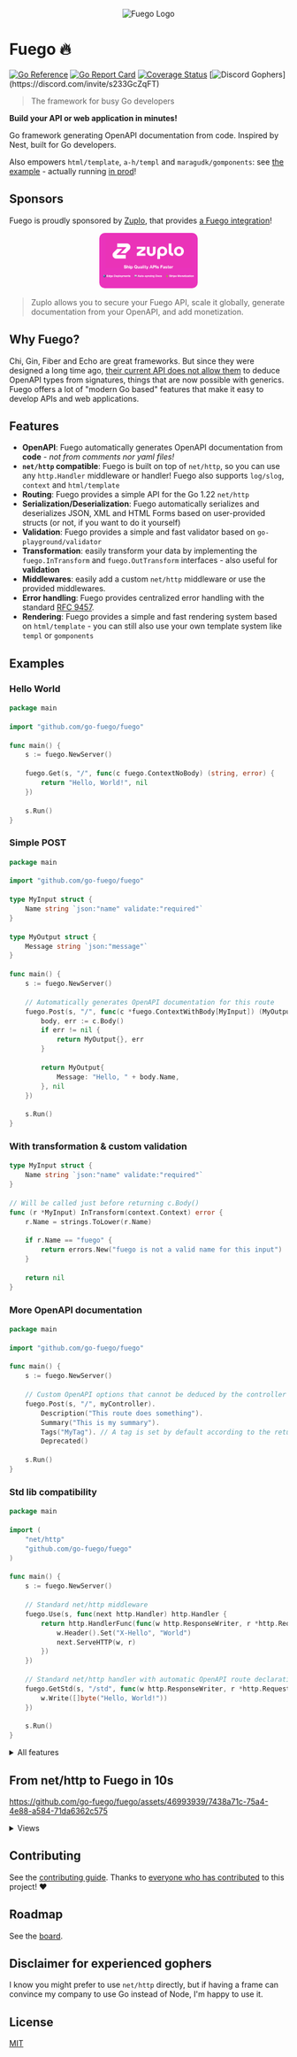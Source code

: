 <!-- markdownlint-disable MD041 -->
<p align="center">
  <img src="./data/fuego.svg" height="200" alt="Fuego Logo" />
</p>

# Fuego 🔥

[![Go Reference](https://pkg.go.dev/badge/github.com/go-fuego/fuego.svg)](https://pkg.go.dev/github.com/go-fuego/fuego)
[![Go Report Card](https://goreportcard.com/badge/github.com/go-fuego/fuego)](https://goreportcard.com/report/github.com/go-fuego/fuego)
[![Coverage Status](https://coveralls.io/repos/github/go-fuego/fuego/badge.svg?branch=main)](https://coveralls.io/github/go-fuego/fuego?branch=main)
[![Discord Gophers](https://img.shields.io/badge/Discord%20Gophers-%23fuego-%237289da?)](https://discord.com/invite/s233GcZqFT)

> The framework for busy Go developers

**Build your API or web application in minutes!**

Go framework generating OpenAPI documentation from code.
Inspired by Nest, built for Go developers.

Also empowers `html/template`, `a-h/templ` and `maragudk/gomponents`:
see [the example](./examples/full-app-gourmet) - actually running [in prod](https://gourmet.quimerch.com)!

## Sponsors

Fuego is proudly sponsored by [Zuplo](https://zuplo.link/fuego-gh), that provides [a Fuego integration](https://zuplo.link/fuego-gh)!

<div align="center">
<img src="./assets/Zuplo.png" style="border-radius:10px" height="100" alt="Fuego Logo" />
</div>

> Zuplo allows you to secure your Fuego API, scale it globally, generate documentation from your OpenAPI, and add monetization.

## Why Fuego?

Chi, Gin, Fiber and Echo are great frameworks.
But since they were designed a long time ago,
[their current API does not allow them][gin-gonic-issue]
to deduce OpenAPI types from signatures, things that are
now possible with generics. Fuego offers a lot of "modern Go based"
features that make it easy to develop APIs and web applications.

## Features

- **OpenAPI**: Fuego automatically generates OpenAPI documentation
  from **code** - _not from comments nor yaml files!_
- **`net/http` compatible**: Fuego is built on top of `net/http`,
  so you can use any `http.Handler` middleware or handler! Fuego also supports
  `log/slog`, `context` and `html/template`
- **Routing**: Fuego provides a simple API for the Go 1.22 `net/http`
- **Serialization/Deserialization**: Fuego automatically serializes and
  deserializes JSON, XML and HTML Forms based on user-provided structs
  (or not, if you want to do it yourself)
- **Validation**: Fuego provides a simple and fast validator based on `go-playground/validator`
- **Transformation**: easily transform your data by implementing the
  `fuego.InTransform` and `fuego.OutTransform` interfaces - also useful for **validation**
- **Middlewares**: easily add a custom `net/http` middleware
  or use the provided middlewares.
- **Error handling**: Fuego provides centralized error handling with
  the standard [RFC 9457](https://www.rfc-editor.org/rfc/rfc9457).
- **Rendering**: Fuego provides a simple and fast rendering system based on
  `html/template` - you can still also use your own template system like
  `templ` or `gomponents`

## Examples

### Hello World

```go
package main

import "github.com/go-fuego/fuego"

func main() {
	s := fuego.NewServer()

	fuego.Get(s, "/", func(c fuego.ContextNoBody) (string, error) {
		return "Hello, World!", nil
	})

	s.Run()
}
```

### Simple POST

```go
package main

import "github.com/go-fuego/fuego"

type MyInput struct {
	Name string `json:"name" validate:"required"`
}

type MyOutput struct {
	Message string `json:"message"`
}

func main() {
	s := fuego.NewServer()

	// Automatically generates OpenAPI documentation for this route
	fuego.Post(s, "/", func(c *fuego.ContextWithBody[MyInput]) (MyOutput, error) {
		body, err := c.Body()
		if err != nil {
			return MyOutput{}, err
		}

		return MyOutput{
			Message: "Hello, " + body.Name,
		}, nil
	})

	s.Run()
}
```

### With transformation & custom validation

```go
type MyInput struct {
	Name string `json:"name" validate:"required"`
}

// Will be called just before returning c.Body()
func (r *MyInput) InTransform(context.Context) error {
	r.Name = strings.ToLower(r.Name)

	if r.Name == "fuego" {
		return errors.New("fuego is not a valid name for this input")
	}

	return nil
}

```

### More OpenAPI documentation

```go
package main

import "github.com/go-fuego/fuego"

func main() {
	s := fuego.NewServer()

	// Custom OpenAPI options that cannot be deduced by the controller signature
	fuego.Post(s, "/", myController).
		Description("This route does something").
		Summary("This is my summary").
		Tags("MyTag"). // A tag is set by default according to the return type (can be deactivated)
		Deprecated()

	s.Run()
}
```

### Std lib compatibility

```go
package main

import (
	"net/http"
	"github.com/go-fuego/fuego"
)

func main() {
	s := fuego.NewServer()

	// Standard net/http middleware
	fuego.Use(s, func(next http.Handler) http.Handler {
		return http.HandlerFunc(func(w http.ResponseWriter, r *http.Request) {
			w.Header().Set("X-Hello", "World")
			next.ServeHTTP(w, r)
		})
	})

	// Standard net/http handler with automatic OpenAPI route declaration
	fuego.GetStd(s, "/std", func(w http.ResponseWriter, r *http.Request) {
		w.Write([]byte("Hello, World!"))
	})

	s.Run()
}
```

<details>
<summary>All features</summary>

```go
package main

import (
	"context"
	"errors"
	"net/http"
	"strings"

	chiMiddleware "github.com/go-chi/chi/v5/middleware"
	"github.com/go-fuego/fuego"
	"github.com/rs/cors"
)

type Received struct {
	Name string `json:"name" validate:"required"`
}

type MyResponse struct {
	Message       string `json:"message"`
	BestFramework string `json:"best"`
}

func main() {
	s := fuego.NewServer(
		fuego.WithAddr("localhost:8088"),
	)

	fuego.Use(s, cors.Default().Handler)
	fuego.Use(s, chiMiddleware.Compress(5, "text/html", "text/css"))

	// Fuego 🔥 handler with automatic OpenAPI generation, validation, (de)serialization and error handling
	fuego.Post(s, "/", func(c *fuego.ContextWithBody[Received]) (MyResponse, error) {
		data, err := c.Body()
		if err != nil {
			return MyResponse{}, err
		}

		c.Response().Header().Set("X-Hello", "World")

		return MyResponse{
			Message:       "Hello, " + data.Name,
			BestFramework: "Fuego!",
		}, nil
	})

	// Standard net/http handler with automatic OpenAPI route declaration
	fuego.GetStd(s, "/std", func(w http.ResponseWriter, r *http.Request) {
		w.Write([]byte("Hello, World!"))
	})

	s.Run()
}

// InTransform will be called when using c.Body().
// It can be used to transform the entity and raise custom errors
func (r *Received) InTransform(context.Context) error {
	r.Name = strings.ToLower(r.Name)
	if r.Name == "fuego" {
		return errors.New("fuego is not a name")
	}
	return nil
}

// OutTransform will be called before sending data
func (r *MyResponse) OutTransform(context.Context) error {
	r.Message = strings.ToUpper(r.Message)
	return nil
}
```

```bash
curl  http://localhost:8088/std
# Hello, World!
curl http://localhost:8088 -X POST -d '{"name": "Your Name"}' -H 'Content-Type: application/json'
# {"message":"HELLO, YOUR NAME","best":"Fuego!"}
curl http://localhost:8088 -X POST -d '{"name": "Fuego"}' -H 'Content-Type: application/json'
# {"error":"cannot transform request body: cannot transform request body: fuego is not a name"}
```

</details>

## From net/http to Fuego in 10s

<https://github.com/go-fuego/fuego/assets/46993939/7438a71c-75a4-4e88-a584-71da6362c575>

<details>
<summary>Views</summary>

### Before

<img width="946" alt="image" src="https://github.com/go-fuego/fuego/assets/46993939/394fed17-a1e2-4b67-89b2-8e6c9eeb771b">

#### After

<img width="1010" alt="image" src="https://github.com/go-fuego/fuego/assets/46993939/321088d7-bec4-46cc-a7ee-9a0fa45d7711">

#### Diff

<img width="1413" alt="image" src="https://github.com/go-fuego/fuego/assets/46993939/18796a59-b2e4-4e01-81d1-88c581de3466">

#### Benefits of using Fuego views (controllers returning HTML)

- Never forget to return after an error
- OpenAPI schema generated, listing all the routes
- Deserialization and validation are more easy
- Transition to Fuego is easy and fast

</details>

## Contributing

See the [contributing guide](CONTRIBUTING.md).
Thanks to [everyone who has contributed][contributors-url] to this project! ❤️

## Roadmap

See the [board](https://github.com/orgs/go-fuego/projects/1).

## Disclaimer for experienced gophers

I know you might prefer to use `net/http` directly,
but if having a frame can convince my company to use
Go instead of Node, I'm happy to use it.

## License

[MIT](./LICENSE.txt)

[gin-gonic-issue]: https://github.com/gin-gonic/gin/issues/155

[contributors-url]: https://github.com/go-fuego/fuego/graphs/contributors
